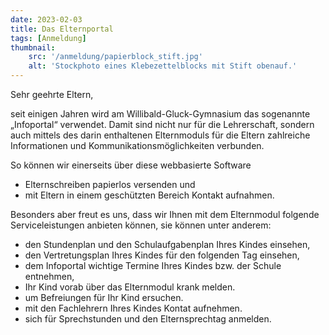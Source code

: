 ```yaml
---
date: 2023-02-03
title: Das Elternportal
tags: [Anmeldung]
thumbnail: 
    src: '/anmeldung/papierblock_stift.jpg'
    alt: 'Stockphoto eines Klebezettelblocks mit Stift obenauf.'
---
```


Sehr geehrte Eltern,

seit einigen Jahren wird am Willibald-Gluck-Gymnasium das sogenannte „Infoportal“ verwendet. Damit sind nicht nur für die Lehrerschaft, sondern auch mittels des darin enthaltenen Elternmoduls für die Eltern zahlreiche Informationen und Kommunikationsmöglichkeiten verbunden.

So können wir einerseits über diese webbasierte Software
- Elternschreiben papierlos versenden und
- mit Eltern in einem geschützten Bereich Kontakt aufnahmen.

Besonders aber freut es uns, dass wir Ihnen mit dem Elternmodul folgende Serviceleistungen anbieten können, sie können unter anderem:

- den Stundenplan und den Schulaufgabenplan Ihres Kindes einsehen,
- den Vertretungsplan Ihres Kindes für den folgenden Tag einsehen,
- dem Infoportal wichtige Termine Ihres Kindes bzw. der Schule entnehmen,
- Ihr Kind vorab über das Elternmodul krank melden.
- um Befreiungen für Ihr Kind ersuchen. 
- mit den Fachlehrern Ihres Kindes Kontat aufnehmen.
- sich für Sprechstunden und den Elternsprechtag anmelden. 